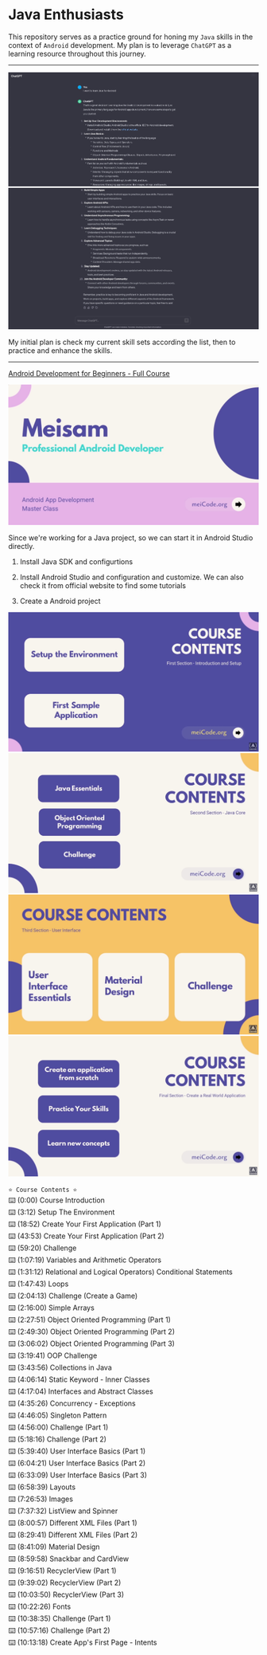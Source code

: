 # Java Enthusiasts

This repository serves as a practice ground for honing my `Java` skills in the context of `Android` development. My plan is to leverage `ChatGPT` as a learning resource throughout this journey.

---

![ChatGPT_Java_1](./README_ASSET/ChatGPT_Java_1.png)
![ChatGPT_Java_2](./README_ASSET/ChatGPT_Java_2.png)

My initial plan is check my current skill sets according the list, then to practice and enhance the skills.

---

[Android Development for Beginners - Full Course](https://www.youtube.com/watch?v=fis26HvvDII&t=16774s)

![Android_Development](./README_ASSET/Android_Development.png)

Since we're working for a Java project, so we can start it in Android Studio directly.


1. Install Java SDK and configurtions
2. Install Android Studio and configuration and customize. We can also check it from official website to find some tutorials

3. Create a Android project

![Section_01](./README_ASSET/Section_01.png)
![Section_02](./README_ASSET/Section_02.png)
![Section_03](./README_ASSET/Section_03.png)
![Section_04_Final](./README_ASSET/Section_04_Final.png)



`⭐️ Course Contents ⭐️`<br>
⌨️ (0:00) Course Introduction<br>
⌨️ (3:12) Setup The Environment<br>
⌨️ (18:52) Create Your First Application (Part 1)<br>
⌨️ (43:53) Create Your First Application (Part 2)<br>
⌨️ (59:20) Challenge<br>
⌨️ (1:07:19) Variables and Arithmetic Operators<br>
⌨️ (1:31:12) Relational and Logical Operators) Conditional Statements<br>
⌨️ (1:47:43) Loops<br>
⌨️ (2:04:13) Challenge (Create a Game)<br>
⌨️ (2:16:00) Simple Arrays<br>
⌨️ (2:27:51) Object Oriented Programming (Part 1)<br>
⌨️ (2:49:30) Object Oriented Programming (Part 2)<br>
⌨️ (3:06:02) Object Oriented Programming (Part 3)<br>
⌨️ (3:19:41) OOP Challenge<br>
⌨️ (3:43:56) Collections in Java<br>
⌨️ (4:06:14) Static Keyword - Inner Classes<br>
⌨️ (4:17:04) Interfaces and Abstract Classes<br>
⌨️ (4:35:26) Concurrency - Exceptions<br>
⌨️ (4:46:05) Singleton Pattern<br>
⌨️ (4:56:00) Challenge (Part 1)<br>
⌨️ (5:18:16) Challenge (Part 2)<br>
⌨️ (5:39:40) User Interface Basics (Part 1)<br>
⌨️ (6:04:21) User Interface Basics (Part 2)<br>
⌨️ (6:33:09) User Interface Basics (Part 3)<br>
⌨️ (6:58:39) Layouts<br>
⌨️ (7:26:53) Images<br>
⌨️ (7:37:32) ListView and Spinner<br>
⌨️ (8:00:57) Different XML Files (Part 1)<br>
⌨️ (8:29:41) Different XML Files (Part 2)<br>
⌨️ (8:41:09) Material Design<br>
⌨️ (8:59:58) Snackbar and CardView<br>
⌨️ (9:16:51) RecyclerView (Part 1)<br>
⌨️ (9:39:02) RecyclerView (Part 2)<br>
⌨️ (10:03:50) RecyclerView (Part 3)<br>
⌨️ (10:22:26) Fonts<br>
⌨️ (10:38:35) Challenge (Part 1)<br>
⌨️ (10:57:16) Challenge (Part 2)<br>
⌨️ (10:13:18) Create App's First Page - Intents<br>